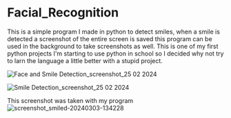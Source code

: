 # Facial_Recognition
This is a simple program I made in python to detect smiles, when a smile is detected a screenshot of the entire screen is saved this program can be used in the background to take screenshots as well. This is one of my first python projects I'm starting to use python in school so I decided why not try to larn the language a little better with a stupid project.





![Face and Smile Detection_screenshot_25 02 2024](https://github.com/zmcclendon1/Facial_Recognition/assets/122585173/d8606ed3-6818-4fff-81d5-d0693bb48016)



![ Smile Detection_screenshot_25 02 2024](https://github.com/zmcclendon1/Facial_Recognition/assets/122585173/f7c49240-d221-4b5a-9da4-51ce9e05dbe2)




This screenshot was taken with my program
![screenshot_smiled-20240303-134228](https://github.com/zmcclendon1/Facial_Recognition/assets/122585173/cba36671-bf4e-42b0-897b-ffd881a0f6ee)
